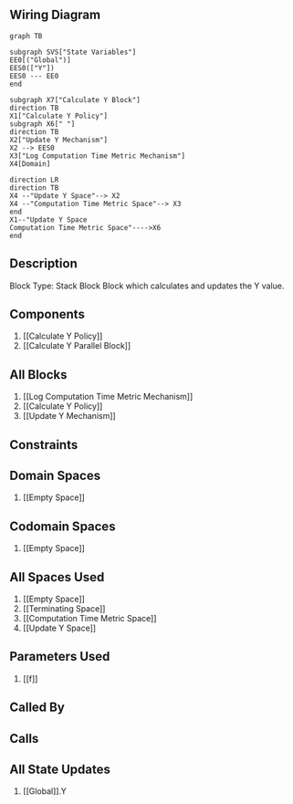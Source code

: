## Wiring Diagram

```mermaid
graph TB

subgraph SVS["State Variables"]
EE0[("Global")]
EES0(["Y"])
EES0 --- EE0
end

subgraph X7["Calculate Y Block"]
direction TB
X1["Calculate Y Policy"]
subgraph X6[" "]
direction TB
X2["Update Y Mechanism"]
X2 --> EES0
X3["Log Computation Time Metric Mechanism"]
X4[Domain]

direction LR
direction TB
X4 --"Update Y Space"--> X2
X4 --"Computation Time Metric Space"--> X3
end
X1--"Update Y Space
Computation Time Metric Space"---->X6
end
```

## Description

Block Type: Stack Block
Block which calculates and updates the Y value.
## Components
1. [[Calculate Y Policy]]
2. [[Calculate Y Parallel Block]]

## All Blocks
1. [[Log Computation Time Metric Mechanism]]
2. [[Calculate Y Policy]]
3. [[Update Y Mechanism]]

## Constraints

## Domain Spaces
1. [[Empty Space]]

## Codomain Spaces
1. [[Empty Space]]

## All Spaces Used
1. [[Empty Space]]
2. [[Terminating Space]]
3. [[Computation Time Metric Space]]
4. [[Update Y Space]]

## Parameters Used
1. [[f]]

## Called By

## Calls

## All State Updates
1. [[Global]].Y

